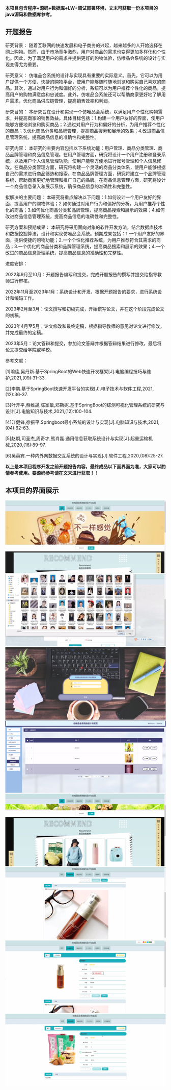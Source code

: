 ****本项目包含程序+源码+数据库+LW+调试部署环境，文末可获取一份本项目的java源码和数据库参考。****

## ******开题报告******

研究背景：
随着互联网的快速发展和电子商务的兴起，越来越多的人开始选择在网上购物。然而，由于市场竞争激烈，用户对商品的需求也变得更加多样化和个性化。因此，为了满足用户的需求并提供更好的购物体验，仿唯品会系统的设计与实现变得尤为重要。

研究意义：
仿唯品会系统的设计与实现具有重要的实际意义。首先，它可以为用户提供一个方便、快捷的购物平台，使用户能够随时随地浏览和购买自己喜欢的商品。其次，通过对用户行为和偏好的分析，系统可以为用户推荐个性化的商品，提高用户的购物满意度和忠诚度。此外，仿唯品会系统还可以帮助商家更好地了解用户需求，优化商品供应链管理，提高销售效率和利润。

研究目的：
本研究旨在设计和实现一个仿唯品会系统，以满足用户个性化购物需求，并提高商家的销售效益。具体目标包括：1.构建一个用户友好的界面，使用户能够方便地浏览和购买商品；2.通过对用户行为和偏好的分析，为用户推荐个性化的商品；3.优化商品分类和品牌管理，提高商品搜索和展示的效果；4.改进商品信息管理系统，提高商品信息的准确性和完整性。

研究内容：
本研究的主要内容包括以下系统功能：用户管理、商品分类管理、商品品牌管理和商品信息管理。在用户管理方面，研究将设计一个用户注册和登录系统，以及用户个人信息管理功能，使用户能够方便地进行账号管理和个人信息修改。在商品分类管理方面，研究将构建一个灵活的商品分类体系，使用户能够根据自己的需求进行商品筛选和搜索。在商品品牌管理方面，研究将建立一个品牌管理系统，帮助商家更好地管理和推广自己的品牌。在商品信息管理方面，研究将设计一个商品信息录入和展示系统，确保商品信息的准确性和完整性。

拟解决的主要问题：
本研究将重点解决以下问题：1.如何设计一个用户友好的界面，提高用户的购物体验；2.如何通过对用户行为和偏好的分析，为用户推荐个性化的商品；3.如何优化商品分类和品牌管理，提高商品搜索和展示的效果；4.如何改进商品信息管理系统，提高商品信息的准确性和完整性。

研究方案和预期成果：
本研究将采用面向对象的软件开发方法，结合数据库技术和数据挖掘算法，设计和实现仿唯品会系统。预期成果包括：1.一个用户友好的界面，提供便捷的购物功能；2.一个个性化推荐系统，为用户推荐符合其需求的商品；3.一个优化的商品分类和品牌管理系统，提高商品搜索和展示的效果；4.一个改进的商品信息管理系统，提高商品信息的准确性和完整性。

进度安排：

2022年9月至10月：开题报告编写和提交，完成开题报告的撰写并提交给指导教师进行审核。

2022年11月至2023年1月：系统设计和开发，根据开题报告的要求，进行系统设计和编码工作。

2023年2月至3月：论文撰写和初稿完成，开始撰写论文，并在这个阶段完成论文的初稿。

2023年4月至5月：论文修改和最终定稿，根据指导教师的意见对论文进行修改，并完成最终的定稿。

2023年5月：论文答辩和提交，参加论文答辩并根据答辩结果进行修改，最后将论文提交给学院或学校。

参考文献：

[1]喻佳,吴丹新.基于SpringBoot的Web快速开发框架[J].电脑编程技巧与维护,2021,(09):31-33.

[2]李鹏.基于SpringBoot快速开发平台的实现[J].电子技术与软件工程,2021,(12):36-37.

[3]叶开平,蔡维晟,陈家敏,邓斯妮.基于SpringBoot的综测可视化管理系统的研究与设计[J].电脑知识与技术,2021,(12):100-104.

[4]江健锋,徐振平.Springboot最小系统的设计与实现[J].电脑知识与技术,2021,(04):62-63.

[5]赵炯,司圣杰,周奇才,熊肖磊.通用信息获取系统设计与实现[J].起重运输机械,2020,(16):89-97.

[6]吴英宾.一种内外网数据交互系统的设计与实现[J].软件工程,2020,(08):25-27.

****以上是本项目程序开发之前开题报告内容，最终成品以下面界面为准，大家可以酌情参考使用。要源码参考请在文末进行获取！！****

## ******本项目的界面展示******

![](./res/56e151cd950849d0a04230ce827c8738.png)![](./res/14d05c15d0ab48d1a622f0430c784dfa.png)![](./res/3a7937276b874385b9e9141284adf8b3.png)![](./res/8cfb8e171b7c43e8971de1b10954a65d.png)![](./res/4ba4c9fa7e124e8f872fc29a79d88cee.png)![](./res/c9fc1086894742a1950973914173b034.png)![](./res/fd654790153847b8a06e67dd47402374.png)![](./res/9f7c57d1cd2f4663b43700232498fd8d.png)


